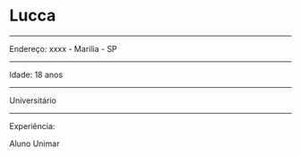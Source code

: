 # Lucca

----

Endereço: xxxx - Marilia - SP

----

Idade: 18 anos 

----

Universitário

----

Experiência: 
 
Aluno Unimar